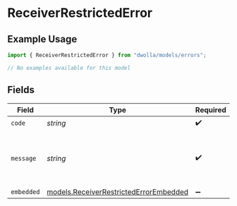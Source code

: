 # ReceiverRestrictedError

## Example Usage

```typescript
import { ReceiverRestrictedError } from "dwolla/models/errors";

// No examples available for this model
```

## Fields

| Field                                                                                     | Type                                                                                      | Required                                                                                  | Description                                                                               | Example                                                                                   |
| ----------------------------------------------------------------------------------------- | ----------------------------------------------------------------------------------------- | ----------------------------------------------------------------------------------------- | ----------------------------------------------------------------------------------------- | ----------------------------------------------------------------------------------------- |
| `code`                                                                                    | *string*                                                                                  | :heavy_check_mark:                                                                        | N/A                                                                                       | ValidationError                                                                           |
| `message`                                                                                 | *string*                                                                                  | :heavy_check_mark:                                                                        | N/A                                                                                       | Validation error(s) present. See embedded errors list for more details.                   |
| `embedded`                                                                                | [models.ReceiverRestrictedErrorEmbedded](../../models/receiverrestrictederrorembedded.md) | :heavy_minus_sign:                                                                        | N/A                                                                                       |                                                                                           |